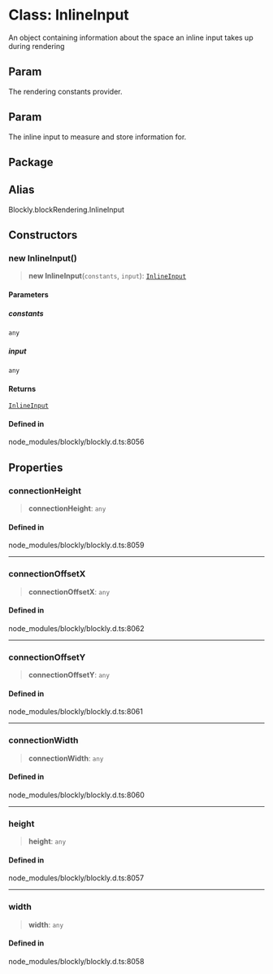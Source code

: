 # Class: InlineInput

An object containing information about the space an inline input takes up
during rendering

## Param

The rendering
constants provider.

## Param

The inline input to measure and store
information for.

## Package

## Alias

Blockly.blockRendering.InlineInput

## Constructors

### new InlineInput()

> **new InlineInput**(`constants`, `input`): [`InlineInput`](InlineInput.md)

#### Parameters

##### constants

`any`

##### input

`any`

#### Returns

[`InlineInput`](InlineInput.md)

#### Defined in

node_modules/blockly/blockly.d.ts:8056

## Properties

### connectionHeight

> **connectionHeight**: `any`

#### Defined in

node_modules/blockly/blockly.d.ts:8059

---

### connectionOffsetX

> **connectionOffsetX**: `any`

#### Defined in

node_modules/blockly/blockly.d.ts:8062

---

### connectionOffsetY

> **connectionOffsetY**: `any`

#### Defined in

node_modules/blockly/blockly.d.ts:8061

---

### connectionWidth

> **connectionWidth**: `any`

#### Defined in

node_modules/blockly/blockly.d.ts:8060

---

### height

> **height**: `any`

#### Defined in

node_modules/blockly/blockly.d.ts:8057

---

### width

> **width**: `any`

#### Defined in

node_modules/blockly/blockly.d.ts:8058
